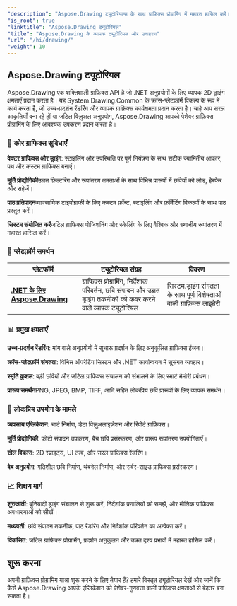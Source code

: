 ```yaml
---
"description": "Aspose.Drawing ट्यूटोरियल्स के साथ ग्राफ़िक्स प्रोग्रामिंग में महारत हासिल करें। विभिन्न प्लेटफ़ॉर्म पर निर्देशांक परिवर्तन, छवि संपादन, ड्राइंग तकनीक और उन्नत विज़ुअल प्रभाव सीखें।"
"is_root": true
"linktitle": "Aspose.Drawing ट्यूटोरियल"
"title": "Aspose.Drawing के व्यापक ट्यूटोरियल और उदाहरण"
"url": "/hi/drawing/"
"weight": 10
---
```


## Aspose.Drawing ट्यूटोरियल

Aspose.Drawing एक शक्तिशाली ग्राफ़िक्स API है जो .NET अनुप्रयोगों के लिए व्यापक 2D ड्राइंग क्षमताएँ प्रदान करता है। यह System.Drawing.Common के क्रॉस-प्लेटफ़ॉर्म विकल्प के रूप में कार्य करता है, जो उच्च-प्रदर्शन रेंडरिंग और व्यापक ग्राफ़िक्स कार्यक्षमता प्रदान करता है। चाहे आप सरल आकृतियाँ बना रहे हों या जटिल विज़ुअल अनुप्रयोग, Aspose.Drawing आपको पेशेवर ग्राफ़िक्स प्रोग्रामिंग के लिए आवश्यक उपकरण प्रदान करता है।

### 🎨 **कोर ग्राफिक्स सुविधाएँ**

**वेक्टर ग्राफिक्स और ड्राइंग**: स्टाइलिंग और उपस्थिति पर पूर्ण नियंत्रण के साथ सटीक ज्यामितीय आकार, पथ और कस्टम ग्राफिक्स बनाएं।

**मूर्ति प्रोद्योगिकी**उन्नत फ़िल्टरिंग और रूपांतरण क्षमताओं के साथ विभिन्न प्रारूपों में छवियों को लोड, हेरफेर और सहेजें।

**पाठ प्रतिपादन**व्यावसायिक टाइपोग्राफी के लिए कस्टम फ़ॉन्ट, स्टाइलिंग और फ़ॉर्मेटिंग विकल्पों के साथ पाठ प्रस्तुत करें।

**सिस्टम संयोजित करें**जटिल ग्राफिक्स पोजिशनिंग और स्केलिंग के लिए वैश्विक और स्थानीय रूपांतरण में महारत हासिल करें।

### 🚀 **प्लेटफ़ॉर्म समर्थन**

| प्लेटफ़ॉर्म | ट्यूटोरियल संग्रह | विवरण |
|----------|---------------------|-------------|
| **[.NET के लिए Aspose.Drawing](./net/)** | ग्राफ़िक्स प्रोग्रामिंग, निर्देशांक परिवर्तन, छवि संपादन और उन्नत ड्राइंग तकनीकों को कवर करने वाले व्यापक ट्यूटोरियल | सिस्टम.ड्राइंग संगतता के साथ पूर्ण विशेषताओं वाली ग्राफ़िक्स लाइब्रेरी |

### 📊 **प्रमुख क्षमताएँ**

**उच्च-प्रदर्शन रेंडरिंग**: मांग वाले अनुप्रयोगों में सुचारू प्रदर्शन के लिए अनुकूलित ग्राफिक्स इंजन।

**क्रॉस-प्लेटफ़ॉर्म संगतता**: विभिन्न ऑपरेटिंग सिस्टम और .NET कार्यान्वयन में सुसंगत व्यवहार।

**स्मृति कुशल**: बड़ी छवियों और जटिल ग्राफिक्स संचालन को संभालने के लिए स्मार्ट मेमोरी प्रबंधन।

**प्रारूप समर्थन**PNG, JPEG, BMP, TIFF, आदि सहित लोकप्रिय छवि प्रारूपों के लिए व्यापक समर्थन।

### 🎯 **लोकप्रिय उपयोग के मामले**

**व्यवसाय एप्लिकेशन**: चार्ट निर्माण, डेटा विज़ुअलाइज़ेशन और रिपोर्ट ग्राफ़िक्स।

**मूर्ति प्रोद्योगिकी**: फोटो संपादन उपकरण, बैच छवि प्रसंस्करण, और प्रारूप रूपांतरण उपयोगिताएँ।

**खेल विकास**: 2D स्प्राइट्स, UI तत्व, और सरल ग्राफिक्स रेंडरिंग।

**वेब अनुप्रयोग**: गतिशील छवि निर्माण, थंबनेल निर्माण, और सर्वर-साइड ग्राफिक्स प्रसंस्करण।

### 📈 **शिक्षण मार्ग**

**शुरुआती**: बुनियादी ड्राइंग संचालन से शुरू करें, निर्देशांक प्रणालियों को समझें, और मौलिक ग्राफिक्स अवधारणाओं को सीखें।

**मध्यवर्ती**: छवि संपादन तकनीक, पाठ रेंडरिंग और निर्देशांक परिवर्तन का अन्वेषण करें।

**विकसित**: जटिल ग्राफिक्स प्रोग्रामिंग, प्रदर्शन अनुकूलन और उन्नत दृश्य प्रभावों में महारत हासिल करें।

## शुरू करना

अपनी ग्राफ़िक्स प्रोग्रामिंग यात्रा शुरू करने के लिए तैयार हैं? हमारे विस्तृत ट्यूटोरियल देखें और जानें कि कैसे Aspose.Drawing आपके एप्लिकेशन को पेशेवर-गुणवत्ता वाली ग्राफ़िक्स क्षमताओं से बेहतर बना सकता है।